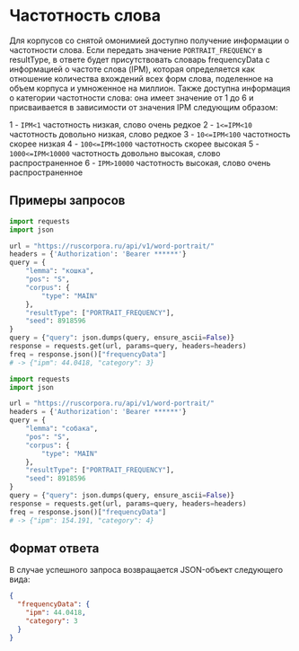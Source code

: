 # Частотность слова

Для корпусов со снятой омонимией доступно получение информации о частотности слова. Если передать значение `PORTRAIT_FREQUENCY` в resultType, в ответе будет присутствовать словарь frequencyData с информацией о частоте слова (IPM), которая определяется как отношение количества вхождений всех форм слова, поделенное на объем корпуса и умноженное на миллион. Также доступна информация о категории частотности слова: она имеет значение от 1 до 6 и присваивается в зависимости от значения IPM следующим образом:

1 - `IPM<1` частотность низкая, слово очень редкое
2 - `1<=IPM<10` частотность довольно низкая, слово редкое
3 - `10<=IPM<100` частотность скорее низкая
4 - `100<=IPM<1000` частотность скорее высокая
5 - `1000<=IPM<10000` частотность довольно высокая, слово распространенное
6 - `IPM>10000` частотность высокая, слово очень распространенное

## Примеры запросов
```python
import requests
import json

url = "https://ruscorpora.ru/api/v1/word-portrait/"
headers = {'Authorization': 'Bearer ******'}
query = {
    "lemma": "кошка",
    "pos": "S",
    "corpus": {
        "type": "MAIN"
    },
    "resultType": ["PORTRAIT_FREQUENCY"],
    "seed": 8918596
}
query = {"query": json.dumps(query, ensure_ascii=False)}
response = requests.get(url, params=query, headers=headers)
freq = response.json()["frequencyData"]
# -> {"ipm": 44.0418, "category": 3}
```

```python
import requests
import json

url = "https://ruscorpora.ru/api/v1/word-portrait/"
headers = {'Authorization': 'Bearer ******'}
query = {
    "lemma": "собака",
    "pos": "S",
    "corpus": {
        "type": "MAIN"
    },
    "resultType": ["PORTRAIT_FREQUENCY"],
    "seed": 8918596
}
query = {"query": json.dumps(query, ensure_ascii=False)}
response = requests.get(url, params=query, headers=headers)
freq = response.json()["frequencyData"]
# -> {"ipm": 154.191, "category": 4}
```
## Формат ответа
В случае успешного запроса возвращается JSON-объект следующего вида:
```json
{
  "frequencyData": {
    "ipm": 44.0418,
    "category": 3
  }
}
```

